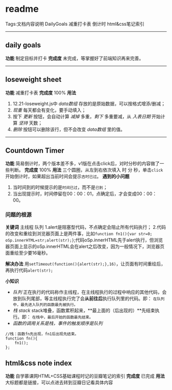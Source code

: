 ﻿# readme

Tags:文档内容说明 DailyGoals 减重打卡表 倒计时 html&css笔记索引

---

## daily goals
**功能**
制定目标并打卡
**完成度**
未完成，等掌握好了前端知识再来完善。

---

## loseweight sheet
**功能**
减重打卡表
**完成度**
100%
**用法**
1. 12.21-loseweight.js中&nbsp;*data数组*&nbsp;存放的是原始数据，可以按格式增添/删减；
2. *现重*&nbsp;每天都会有变化，要手动填入；
3. 按下&nbsp;*更新*&nbsp;按钮，会自动计算&nbsp;*减掉*&nbsp;多重，*剩下*&nbsp;多重要减，从&nbsp;*入表日期*&nbsp;开始计算&nbsp;*坚持*&nbsp;天数；
4. *删除*&nbsp;按钮可以删除该行，但不会改变&nbsp;*data数组*&nbsp;里的值。

---

## Countdown Timer
**功能**
简易倒计时，两个版本差不多，v1版在点击click后，对时分秒的内容做了一些判断。
**完成度**
100%
**用法**
三个圆圈，从左到右依次填入&nbsp;时&nbsp;分&nbsp;秒，单击`click`开始倒计时，如果超出当前时间会提示`吉时已过`。
**遇到的小问题**
1. 当时间到的时候提示的是`时间已过`，而不是`已到`；
2. 当出现提示时，时间停留在00：00：01，点确定后，才会变成00：00：00。

### 问题的根源
**关键词**
主线程 队列
1.alert是阻塞型代码，不点确定会阻止所有代码执行；
2.代码的改变和重绘到浏览器页面上是两件事，比如`function fn1(){var str=0; oSp.innerHTML=str;alert(str);}`;代码oSp.innerHTML先于alert执行，但浏览器页面上显示的oSp.innerHTML会在alert之后改变，因为一般情况下，浏览器页面重绘至少要16毫秒。

**解决办法**
用`setTimeout(function(){alert(str);},16)`，让页面有时间重绘后，再执行代码`alert(str);`

**小知识**

* *队列*
正在执行的代码称作主线程，在主线程执行的过程中响应的其他代码，会放到队列尾部，等主线程执行完了会**从前往后**执行队列里的代码。即：
`在队列中，最先进入队列的函数最先被执行。`
* *栈 stack*
stack堆叠，函数累积起来，**最上面的（后出现的）**先结束执行。即：
`在栈中，最后开始的函数最先结束。`
* *函数的调用关系是栈，事件的触发顺序是队列*
```
//栈：函数fn先出现，fn1后出现先结束。
function fn(){
    fn1();
};

```

## html&css note index
**功能**
自学慕课网HTML+CSS基础课程时记的豆瓣笔记的索引
**完成度**
已完成
**用法**
大标题都是链接，可以点进去转到豆瓣日记看具体内容








